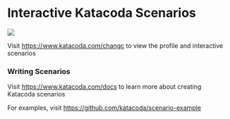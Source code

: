 # Interactive Katacoda Scenarios

[![](http://shields.katacoda.com/katacoda/changc/count.svg)](https://www.katacoda.com/changc "Get your profile on Katacoda.com")

Visit https://www.katacoda.com/changc to view the profile and interactive scenarios

### Writing Scenarios
Visit https://www.katacoda.com/docs to learn more about creating Katacoda scenarios

For examples, visit https://github.com/katacoda/scenario-example
